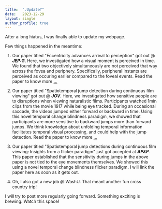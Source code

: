 ```yaml
---
title:  ".Update?"
date:   2023-12-29
layout: single
author_profile: true
---
```


After a long hiatus, I was finally able to update my webpage.

Few things happened in the meantime:

1. Our paper titled "Eccentricity advances arrival to perception" got out @ ***JEP:G***. Here, we investigated how a visual moment is perceived in time. We found that two objectively simultaneously are not perceived that way across the fovea and periphery. Specifically, peripheral instants are perceived as occuring earlier compared to the foveal events. Read the paper to know more [...](https://adibuoy23.github.io/others/Eccentricity_paper.pdf)

2. Our paper titled "Spatiotemporal jump detection during continuous film viewing" got out @ ***JOV***. Here, we investigated how sensitive people are to disruptions when viewing naturalistic films. Participants watched 1min clips from the movie 1917 while being eye tracked. During an occasional saccade, the videos jumped either forward or backward in time. Using this novel temporal change blindness paradigm, we showed that participants are more sensitive to backward jumps more than forward jumps. We think knowledge about unfolding temporal information facilitates temporal visual processing, and could help with the jump detection. Read the paper to know more [...](https://adibuoy23.github.io/others/Spatiotemporal_saccade_paper.pdf)

3. Our paper titled "Spatiotemporal jump detections during continuous film viewing: Insights from a flicker paradigm" just got accepted at ***AP&P***. This paper established that the sensitivity during jumps in the above paper is not tied to the eye movements themselves. We showed this using a novel temporal change blindness flicker paradigm. I will link the paper here as soon as it gets out.

4. Oh, I also got a new job @ WashU. That meant another fun cross country trip!

 I will try to post more regularly going forward. Something exciting is brewing. Watch this space! 
